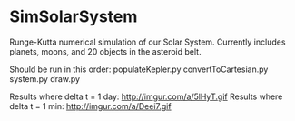 # SimSolarSystem

Runge-Kutta numerical simulation of our Solar System.
Currently includes planets, moons, and 20 objects in the asteroid belt.

Should be run in this order:
  populateKepler.py
  convertToCartesian.py
  system.py
  draw.py

Results where delta t = 1 day: http://imgur.com/a/5lHyT.gif
Results where delta t = 1 min: http://imgur.com/a/Deei7.gif
